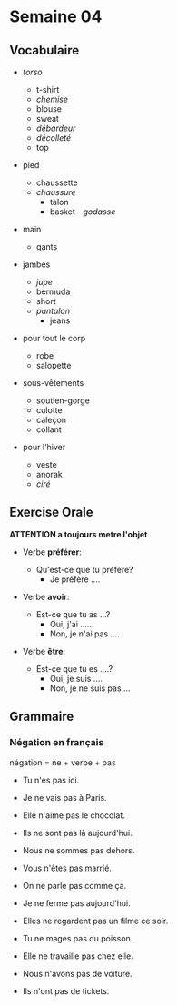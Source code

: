 
# Semaine 04

## Vocabulaire

* *torso* 
  * t-shirt
  * *chemise*
  * blouse
  * sweat
  * *débardeur*
  * *décolleté*
  * top

* pied
  * chaussette
  * *chaussure*
	* talon
	* basket - *godasse*
  
* main
  * gants

* jambes
  * *jupe*
  * bermuda
  * short
  * *pantalon*
	* jeans

* pour tout le corp
  * robe
  * salopette

* sous-vêtements
  * soutien-gorge
  * culotte
  * caleçon
  * collant

* pour l'hiver
  * veste
  * anorak
  * *ciré*

## Exercise Orale

**ATTENTION a toujours metre l'objet**

* Verbe **préférer**:
  * Qu'est-ce que tu préfère?
	* Je préfère ....

* Verbe **avoir**:
  * Est-ce que tu as ...?
	* Oui, j'ai ...... 
	* Non, je n'ai pas ....

* Verbe **être**:
  * Est-ce que tu es ....?
	* Oui, je suis ....
	* Non, je ne suis pas ...
	
## Grammaire

### Négation en français

négation = ne + verbe + pas

* Tu n'es pas ici.

* Je ne vais pas à Paris.

* Elle n'aime pas le chocolat.

* Ils ne sont pas là aujourd'hui.

* Nous ne sommes pas dehors.

* Vous n'êtes pas marrié.

* On ne parle pas comme ça.

* Je ne ferme pas aujourd'hui.

* Elles ne regardent pas un filme ce soir.

* Tu ne mages pas du poisson.

* Elle ne travaille pas chez elle.

* Nous n'avons pas de voiture.

* Ils n'ont pas de tickets.
